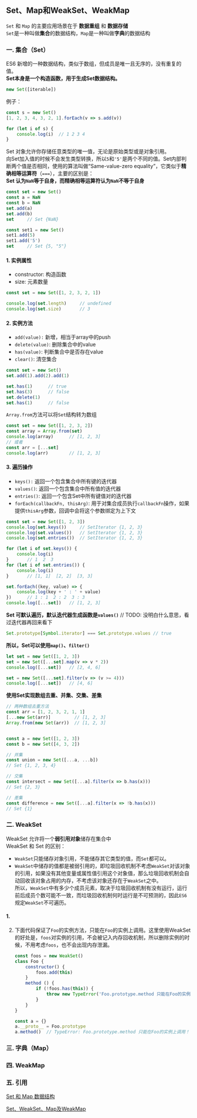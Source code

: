 ## Set、Map和WeakSet、WeakMap
`Set` 和 `Map` 的主要应用场景在于 **数据重组** 和 **数据存储**  
`Set`是一种叫做**集合**的数据结构，`Map`是一种叫做**字典**的数据结构

### 一. 集合（Set）
ES6 新增的一种数据结构，类似于数组，但成员是唯一且无序的，没有重复的值。  
**Set本身是一个构造函数，用于生成Set数据结构。**
```js
new Set([iterable])
```
例子：
```js
const s = new Set()
[1, 2, 3, 4, 3, 2, 1].forEach(v => s.add(v))

for (let i of s) {
    console.log(i)  // 1 2 3 4
}
```
Set 对象允许你存储任意类型的唯一值，无论是原始类型或是对象引用。  
向Set加入值的时候不会发生类型转换，所以`5`和`'5'`是两个不同的值。Set内部判断两个值是否相同，使用的算法叫做“Same-value-zero equality”，它类似于**精确相等运算符**（`===`），主要的区别是：  
**Set 认为`NaN`等于自身，而精确相等运算符认为`NaN`不等于自身**
```js
const set = new Set()
const a = NaN
const b = NaN
set.add(a)
set.add(b)
set     // Set {NaN}

const set1 = new Set()
set1.add(5)
set1.add('5')
set     // Set {5, "5"}
```

#### 1. 实例属性
* constructor: 构造函数
* size: 元素数量  
```js
const set = new Set([1, 2, 3, 2, 1])

console.log(set.length)     // undefined
console.log(set.size)       // 3
```

#### 2. 实例方法
* `add(value):` 新增，相当于array中的push
* `delete(value)`: 删除集合中的value
* `has(value)`: 判断集合中是否存在value
* `clear()`: 清空集合

```js
const set = new Set()
set.add(1).add(2).add(1)

set.has(1)      // true
set.has(3)      // false
set.delete(1)
set.has(1)      // false
```

`Array.from`方法可以将`Set`结构转为数组

```js
const set = new Set([1, 2, 3, 2])
const array = Array.from(set)
console.log(array)      // [1, 2, 3]
// 或者
const arr = [...set]
console.log(arr)        // [1, 2, 3]
```

#### 3. 遍历操作
* `keys():` 返回一个包含集合中所有键的迭代器
* `values()`: 返回一个包含集合中所有值的迭代器
* `entries()`: 返回一个包含Set中所有键值对的迭代器
* `forEach(callbackFn, thisArg)`: 用于对集合成员执行`callbackFn`操作，如果提供`thisArg`参数，回调中会将这个参数绑定为上下文
```js
const set = new Set([1, 2, 3])
console.log(set.keys())     // SetIterator {1, 2, 3}
console.log(set.values())   // SetIterator {1, 2, 3}
console.log(set.entries())  // SetIterator {1, 2, 3}

for (let i of set.keys()) {
    console.log(i)
}       // 1  2  3
for (let i of set.entries()) {
    console.log(i)
}       // [1, 1]  [2, 2]  [3, 3]

set.forEach((key, value) => {
    console.log(key + ' : ' + value)
})      // 1 : 1  2 : 2  3 : 3
console.log([...set])   // [1, 2, 3]
```

**Set 可默认遍历，默认迭代器生成函数是`values()`**
// TODO: 没明白什么意思，看过迭代器再回来看下
```js
Set.prototype[Symbol.iterator] === Set.prototype.values // true
```

**所以，Set可以使用`map()`、`filter()`**
```js
let set = new Set([1, 2, 3])
set = new Set([...set].map(v => v * 2))
console.log([...set])   // [2, 4, 6]

set = new Set([...set].filter(v => (v >= 4)))
console.log([...set])   // [4, 6]
```

**使用Set实现数组去重、并集、交集、差集**
```js
// 两种数组去重方法
const arr = [1, 2, 3, 2, 1, 1]
[...new Set(arr)]         // [1, 2, 3]
Array.from(new Set(arr))  // [1, 2, 3]


const a = new Set([1, 2, 3])
const b = new Set([4, 3, 2])

// 并集
const union = new Set([...a, ...b])
// Set {1, 2, 3, 4}

// 交集
const intersect = new Set([...a].filter(x => b.has(x)))
// Set {2, 3}

// 差集
const difference = new Set([...a].filter(x => !b.has(x)))
// Set {1}
```

### 二. WeakSet
WeakSet 允许将一个**弱引用对象**储存在集合中  
WeakSet 和 Set 的区别：
* `WeakSet`只能储存对象引用，不能储存其它类型的值，而`Set`都可以。
* `WeakSet`中储存的值都是被弱引用的，即垃圾回收机制不考虑`WeakSet`对该对象的引用，如果没有其他变量或属性值引用这个对象值，那么垃圾回收机制会自动回收该对象占用的内存，不考虑该对象还存在于`WeakSet`之中。  
    所以，`WeakSet`中有多少个成员元素，取决于垃圾回收机制有没有运行，运行前后成员个数可能不一致，而垃圾回收机制何时运行是不可预测的，因此`ES6`规定`WeakSet`不可遍历。


#### 1. 
2. 下面代码保证了`Foo`的实例方法，只能在`Foo`的实例上调用。这里使用WeakSet的好处是，`foos`对实例的引用，不会被记入内存回收机制，所以删除实例的时候，不用考虑`foos`，也不会出现内存泄漏。
    ```js
    const foos = new WeakSet()
    class Foo {
        constructor() {
            foos.add(this)
        }
        method () {
            if (!foos.has(this)) {
                throw new TypeError('Foo.prototype.method 只能在Foo的实例上调用！');
            }
        }
    }

    const a = {}
    a.__proto__ = Foo.prototype
    a.method()  // TypeError: Foo.prototype.method 只能在Foo的实例上调用！
    ```

### 三. 字典（Map）

### 四. WeakMap



### 五. 引用
[Set 和 Map 数据结构](http://es6.ruanyifeng.com/#docs/set-map)

[Set、WeakSet、Map及WeakMap](https://github.com/sisterAn/blog/issues/24)